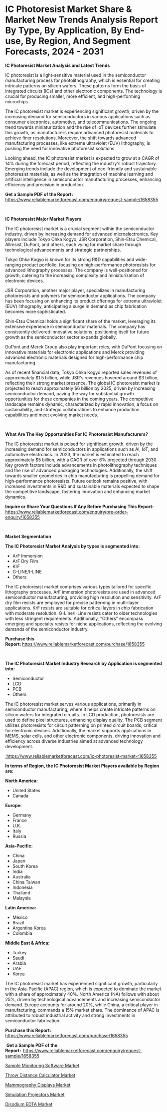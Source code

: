 <p><h1>IC Photoresist Market Share & Market New Trends Analysis Report By Type, By Application, By End-use, By Region, And Segment Forecasts, 2024 - 2031</h1></p><p><strong>IC Photoresist Market Analysis and Latest Trends</strong></p>
<p><p>IC photoresist is a light-sensitive material used in the semiconductor manufacturing process for photolithography, which is essential for creating intricate patterns on silicon wafers. These patterns form the basis of integrated circuits (ICs) and other electronic components. The technology is crucial for producing smaller, more efficient, and high-performing microchips.</p><p>The IC photoresist market is experiencing significant growth, driven by the increasing demand for semiconductors in various applications such as consumer electronics, automotive, and telecommunications. The ongoing trend towards miniaturization and the rise of IoT devices further stimulate this growth, as manufacturers require advanced photoresist materials to achieve finer resolutions. Moreover, the shift towards advanced manufacturing processes, like extreme ultraviolet (EUV) lithography, is pushing the need for innovative photoresist solutions.</p><p>Looking ahead, the IC photoresist market is expected to grow at a CAGR of 14% during the forecast period, reflecting the industry's robust trajectory. Emerging trends include the development of eco-friendly and sustainable photoresist materials, as well as the integration of machine learning and artificial intelligence in semiconductor manufacturing processes, enhancing efficiency and precision in production.</p></p>
<p><strong>Get a Sample PDF of the Report:&nbsp;</strong> <a href="https://www.reliablemarketforecast.com/enquiry/request-sample/1658355?utm_campaign=1874&utm_medium=2&utm_source=Github&utm_content=ia&utm_term=27122024&utm_id=ic-photoresist">https://www.reliablemarketforecast.com/enquiry/request-sample/1658355</a></p>
<p>&nbsp;</p>
<p><strong>IC Photoresist Major Market Players</strong></p>
<p><p>The IC photoresist market is a crucial segment within the semiconductor industry, driven by increasing demand for advanced microelectronics. Key players include Tokyo Ohka Kogyo, JSR Corporation, Shin-Etsu Chemical, Allresist, DuPont, and others, each vying for market share through technological advancements and strategic partnerships.</p><p>Tokyo Ohka Kogyo is known for its strong R&D capabilities and wide-ranging product portfolio, focusing on high-performance photoresists for advanced lithography processes. The company is well-positioned for growth, catering to the increasing complexity and miniaturization of electronic devices.</p><p>JSR Corporation, another major player, specializes in manufacturing photoresists and polymers for semiconductor applications. The company has been focusing on enhancing its product offerings for extreme ultraviolet (EUV) lithography, anticipating a surge in demand as chip fabrication becomes more sophisticated.</p><p>Shin-Etsu Chemical holds a significant share of the market, leveraging its extensive experience in semiconductor materials. The company has consistently delivered innovative solutions, positioning itself for future growth as the semiconductor sector expands globally.</p><p>DuPont and Merck Group also play important roles, with DuPont focusing on innovative materials for electronic applications and Merck providing advanced electronic materials designed for high-performance chip manufacturing.</p><p>As of recent financial data, Tokyo Ohka Kogyo reported sales revenues of approximately $1.5 billion, while JSR's revenues hovered around $3 billion, reflecting their strong market presence. The global IC photoresist market is projected to reach approximately $6 billion by 2025, driven by increasing semiconductor demand, paving the way for substantial growth opportunities for these companies in the coming years. The competitive landscape remains dynamic, characterized by rapid innovation, a focus on sustainability, and strategic collaborations to enhance production capabilities and meet evolving market needs.</p></p>
<p>&nbsp;</p>
<p><strong>What Are The Key Opportunities For IC Photoresist Manufacturers?</strong></p>
<p><p>The IC photoresist market is poised for significant growth, driven by the increasing demand for semiconductors in applications such as AI, IoT, and automotive electronics. In 2023, the market is estimated to reach approximately $5 billion, with a CAGR of over 6% projected through 2030. Key growth factors include advancements in photolithography techniques and the rise of advanced packaging technologies. Additionally, the shift towards smaller geometries in chip manufacturing is propelling demand for high-performance photoresists. Future outlook remains positive, with increased investments in R&D and sustainable materials expected to shape the competitive landscape, fostering innovation and enhancing market dynamics.</p></p>
<p><strong>Inquire or Share Your Questions If Any Before Purchasing This Report:</strong> <a href="https://www.reliablemarketforecast.com/enquiry/pre-order-enquiry/1658355?utm_campaign=1874&utm_medium=2&utm_source=Github&utm_content=ia&utm_term=27122024&utm_id=ic-photoresist">https://www.reliablemarketforecast.com/enquiry/pre-order-enquiry/1658355</a></p>
<p>&nbsp;</p>
<p><strong>Market Segmentation</strong></p>
<p><strong>The IC Photoresist Market Analysis by types is segmented into:</strong></p>
<p><ul><li>ArF Immersion</li><li>ArF Dry Film</li><li>KrF</li><li>G-LINE/I-LINE</li><li>Others</li></ul></p>
<p><p>The IC photoresist market comprises various types tailored for specific lithography processes. ArF immersion photoresists are used in advanced semiconductor manufacturing, providing high resolution and sensitivity. ArF dry film resists are employed for precise patterning in multi-layer applications. KrF resists are suitable for critical layers in chip fabrication with moderate resolution. G-Line/I-Line resists cater to older technologies with less stringent requirements. Additionally, "Others" encompass emerging and specialty resists for niche applications, reflecting the evolving demands of the semiconductor industry.</p></p>
<p><strong>Purchase this Report:&nbsp;</strong><a href="https://www.reliablemarketforecast.com/purchase/1658355?utm_campaign=1874&utm_medium=2&utm_source=Github&utm_content=ia&utm_term=27122024&utm_id=ic-photoresist">https://www.reliablemarketforecast.com/purchase/1658355</a></p>
<p>&nbsp;</p>
<p><strong>The IC Photoresist Market Industry Research by Application is segmented into:</strong></p>
<p><ul><li>Semiconductor</li><li>LCD</li><li>PCB</li><li>Others</li></ul></p>
<p><p>The IC photoresist market serves various applications, primarily in semiconductor manufacturing, where it helps create intricate patterns on silicon wafers for integrated circuits. In LCD production, photoresists are used to define pixel structures, enhancing display quality. The PCB segment utilizes photoresists for circuit patterning on printed circuit boards, critical for electronic devices. Additionally, the market supports applications in MEMS, solar cells, and other electronic components, driving innovation and efficiency across diverse industries aimed at advanced technology development.</p></p>
<p><a href="https://www.reliablemarketforecast.com/ic-photoresist-market-r1658355?utm_campaign=1874&utm_medium=2&utm_source=Github&utm_content=ia&utm_term=27122024&utm_id=ic-photoresist">&nbsp;https://www.reliablemarketforecast.com/ic-photoresist-market-r1658355</a></p>
<p><strong>In terms of Region, the IC Photoresist Market Players available by Region are:</strong></p>
<p>
    <p> <strong> North America: </strong>
        <ul>
            <li>United States</li>
            <li>Canada</li>
        </ul>
        </p> 
    <p> <strong> Europe: </strong>
        <ul>
            <li>Germany</li>
            <li>France</li>
            <li>U.K.</li>
            <li>Italy</li>
            <li>Russia</li>
        </ul>
        </p> 
    <p> <strong> Asia-Pacific: </strong>
        <ul>
            <li>China</li>
            <li>Japan</li>
            <li>South Korea</li>
            <li>India</li>
            <li>Australia</li>
            <li>China Taiwan</li>
            <li>Indonesia</li>
            <li>Thailand</li>
            <li>Malaysia</li>
        </ul>
        </p> 
    <p> <strong> Latin America: </strong>
        <ul>
            <li>Mexico</li>
            <li>Brazil</li>
            <li>Argentina Korea</li>
            <li>Colombia</li>
        </ul>
        </p> 
    <p> <strong> Middle East & Africa: </strong>
        <ul>
            <li>Turkey</li>
            <li>Saudi</li>
            <li>Arabia</li>
            <li>UAE</li>
            <li>Korea</li>
        </ul>
    </p>
    </p>
<p><p>The IC photoresist market has experienced significant growth, particularly in the Asia-Pacific (APAC) region, which is expected to dominate the market with a share of approximately 40%. North America (NA) follows with about 25%, driven by technological advancements and increasing semiconductor demand. Europe accounts for around 20%, while China, a critical player in manufacturing, commands a 15% market share. The dominance of APAC is attributed to robust industrial activity and strong investments in semiconductor fabrication.</p></p>
<p><strong>Purchase this Report: </strong><a href="https://www.reliablemarketforecast.com/purchase/1658355?utm_campaign=1874&utm_medium=2&utm_source=Github&utm_content=ia&utm_term=27122024&utm_id=ic-photoresist">https://www.reliablemarketforecast.com/purchase/1658355</a></p>
<p>&nbsp;<strong>Get a Sample PDF of the Report:&nbsp;&nbsp;</strong><a href="https://www.reliablemarketforecast.com/enquiry/request-sample/1658355?utm_campaign=1874&utm_medium=2&utm_source=Github&utm_content=ia&utm_term=27122024&utm_id=ic-photoresist">https://www.reliablemarketforecast.com/enquiry/request-sample/1658355</a></p>
<p><strong></strong></p>
<p><p><a href="https://github.com/ChiragRP21/Market-Research-Report-List-6/blob/main/sample-monitoring-software-market.md?utm_campaign=1874&utm_medium=2&utm_source=Github&utm_content=ia&utm_term=27122024&utm_id=ic-photoresist">Sample Monitoring Software Market</a></p><p><a href="https://www.linkedin.com/pulse/determining-throw-distance-calculatormarket-size-trends-iklre?utm_campaign=1874&utm_medium=2&utm_source=Github&utm_content=ia&utm_term=27122024&utm_id=ic-photoresist">Throw Distance Calculator Market</a></p><p><a href="https://www.linkedin.com/pulse/mammography-displays-market-analysis-report-key-growth-factors-hjcee?utm_campaign=1874&utm_medium=2&utm_source=Github&utm_content=ia&utm_term=27122024&utm_id=ic-photoresist">Mammography Displays Market</a></p><p><a href="https://www.linkedin.com/pulse/simulation-projectors-market-dynamics-projections-z5ywe?utm_campaign=1874&utm_medium=2&utm_source=Github&utm_content=ia&utm_term=27122024&utm_id=ic-photoresist">Simulation Projectors Market</a></p><p><a href="https://www.linkedin.com/pulse/projecting-growth-disodium-edtamarket-impact-analysis-recent-rzk2c?utm_campaign=1874&utm_medium=2&utm_source=Github&utm_content=ia&utm_term=27122024&utm_id=ic-photoresist">Disodium EDTA Market</a></p></p>
